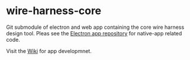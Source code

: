 # wire-harness-core
Git submodule of electron and web app containing the core wire harness design tool. Pleas see the [Electron app repository](https://github.com/bglen/wire-harness-electron) for native-app related code.

Visit the [Wiki](https://github.com/bglen/wire-harness-core/wiki) for app developmnet.
